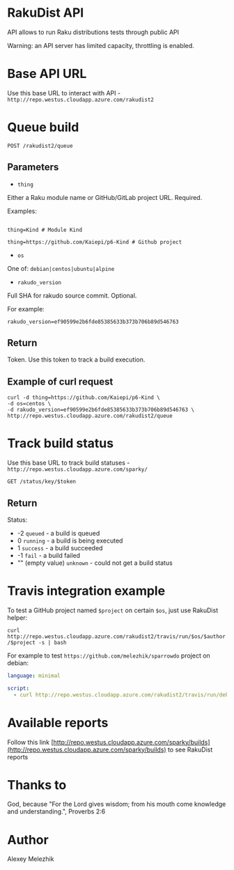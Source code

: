 # RakuDist API

API allows to run Raku distributions tests through public API

Warning: an API server has limited capacity, throttling is enabled.

# Base API URL

Use this base URL to interact with API - `http://repo.westus.cloudapp.azure.com/rakudist2`

# Queue build

`POST /rakudist2/queue`

## Parameters

- `thing`

Either a Raku module name or GitHub/GitLab project URL. Required.

Examples:

```

thing=Kind # Module Kind

thing=https://github.com/Kaiepi/p6-Kind # Github project 

```

- `os`

One of: `debian|centos|ubuntu|alpine`

- `rakudo_version`

Full SHA for rakudo source commit. Optional.

For example:

```
rakudo_version=ef90599e2b6fde85385633b373b706b89d546763
```

## Return 

Token. Use this token to track a build execution.

## Example of curl request

```shell
curl -d thing=https://github.com/Kaiepi/p6-Kind \
-d os=centos \
-d rakudo_version=ef90599e2b6fde85385633b373b706b89d546763 \
http://repo.westus.cloudapp.azure.com/rakudist2/queue
```

# Track build status

Use this base URL to track build statuses - `http://repo.westus.cloudapp.azure.com/sparky/`

`GET /status/key/$token`

## Return 

Status:

* -2  `queued` - a build is queued
* 0   `running` - a build is being executed
* 1   `success` - a build succeeded
* -1  `fail` - a build failed
* ""  (empty value) `unknown` - could not get a build status

# Travis integration example

To test a GitHub project named `$project` on certain `$os`, just use RakuDist helper:

`curl http://repo.westus.cloudapp.azure.com/rakudist2/travis/run/$os/$author/$project -s | bash`

For example to test `https://github.com/melezhik/sparrowdo` project on debian:

```yaml
language: minimal

script:
  - curl http://repo.westus.cloudapp.azure.com/rakudist2/travis/run/debian/melezhik/sparrowdo -s | bash
```

# Available reports

Follow this link [http://repo.westus.cloudapp.azure.com/sparky/builds](http://repo.westus.cloudapp.azure.com/sparky/builds) to see RakuDist reports

# Thanks to

God, because "For the Lord gives wisdom; from his mouth come knowledge and understanding.", Proverbs 2:6

# Author

Alexey Melezhik

